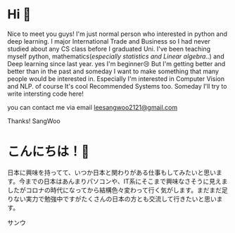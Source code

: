 # Hi 🙌

Nice to meet you guys!
I'm just normal person who interested in python and deep learning. I major International Trade and Business so I had never studied about any CS class before I graduated Uni.
I've been teaching myself python, mathematics(*especially statistics and Linear algebra..*) and Deep learning since last year. yes I'm beginner😢
But I'm getting better and better than in the past and someday I want to make something that many people would be interested in.
Especially I'm interested in Computer Vision and NLP. of course It's cool Recommended Systems too.
Someday I'll try to write intersting code here! 

you can contact me via email <a href="mailto:leesangwoo2121@gmail.com">leesangwoo2121@gmail.com</a>

Thanks!
SangWoo

# こんにちは！🤞

日本に興味を持ってて、いつか日本と関わりがある仕事もしてみたいと思います。今までの日本はあんまりパソコンや、IT系にそこまで興味なさそうに見えましたがコロナの時代になってから結構色々変わって行く気がします。まだまだ足りない実力で勉強中ですがたくさんの日本の方とも交流して行きたいと思います。

サンウ
